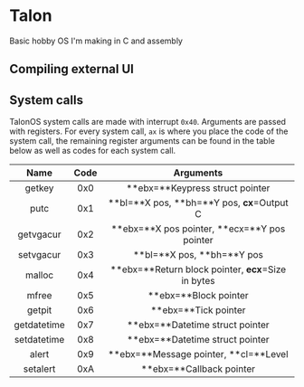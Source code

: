 # Talon
Basic hobby OS I'm making in C and assembly

## Compiling external UI

## System calls
TalonOS system calls are made with interrupt `0x40`. Arguments are passed with registers.
For every system call, `ax` is where you place the code of the system call, the remaining
register arguments can be found in the table below as well as codes for each system call.

| Name        | Code | Arguments                                           |
|:-----------:|:----:|:---------------------------------------------------:|
| getkey      | 0x0  | **ebx=**Keypress struct pointer                     |
| putc        | 0x1  | **bl=**X pos, **bh=**Y pos, **cx**=Output C         |
| getvgacur   | 0x2  | **ebx=**X pos pointer, **ecx=**Y pos pointer        |
| setvgacur   | 0x3  | **bl=**X pos, **bh=**Y pos                          |
| malloc      | 0x4  | **ebx=**Return block pointer, **ecx**=Size in bytes |
| mfree       | 0x5  | **ebx=**Block pointer                               |
| getpit      | 0x6  | **ebx=**Tick pointer                                |
| getdatetime | 0x7  | **ebx=**Datetime struct pointer                     |
| setdatetime | 0x8  | **ebx=**Datetime struct pointer                     |
| alert       | 0x9  | **ebx=**Message pointer, **cl=**Level               |
| setalert    | 0xA  | **ebx=**Callback pointer                            |